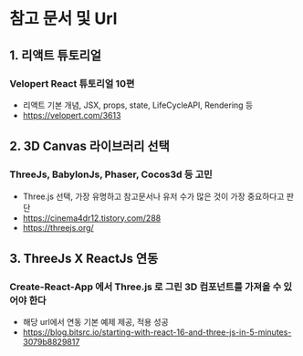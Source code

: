 # 참고 문서 및 Url

## 1. 리액트 튜토리얼

### Velopert React 튜토리얼 10편

- 리액트 기본 개념, JSX, props, state, LifeCycleAPI, Rendering 등
- https://velopert.com/3613

## 2. 3D Canvas 라이브러리 선택

### ThreeJs, BabylonJs, Phaser, Cocos3d 등 고민

- Three.js 선택, 가장 유명하고 참고문서나 유저 수가 많은 것이 가장 중요하다고 판단
- https://cinema4dr12.tistory.com/288
- https://threejs.org/

## 3. ThreeJs X ReactJs 연동

### Create-React-App 에서 Three.js 로 그린 3D 컴포넌트를 가져올 수 있어야 한다

- 해당 url에서 연동 기본 예제 제공, 적용 성공
- https://blog.bitsrc.io/starting-with-react-16-and-three-js-in-5-minutes-3079b8829817